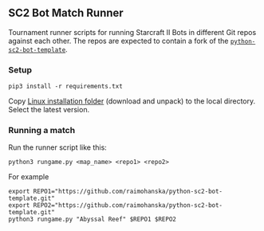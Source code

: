 ## SC2 Bot Match Runner

Tournament runner scripts for running Starcraft II Bots in different Git repos
against each other. The repos are expected to contain a fork of the
[`python-sc2-bot-template`](https://github.com/Dentosal/python-sc2-bot-template).

### Setup

```
pip3 install -r requirements.txt
```

Copy [Linux installation folder](https://github.com/Blizzard/s2client-proto#linux-packages) (download and unpack) to the local directory. Select the latest version.

### Running a match

Run the runner script like this:

```
python3 rungame.py <map_name> <repo1> <repo2>
```

For example

```
export REPO1="https://github.com/raimohanska/python-sc2-bot-template.git"
export REPO2="https://github.com/raimohanska/python-sc2-bot-template.git"
python3 rungame.py "Abyssal Reef" $REPO1 $REPO2
```

